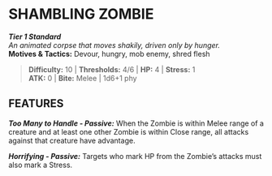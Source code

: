 # SHAMBLING ZOMBIE

***Tier 1 Standard***  
*An animated corpse that moves shakily, driven only by hunger.*  
**Motives & Tactics:** Devour, hungry, mob enemy, shred flesh

> **Difficulty:** 10 | **Thresholds:** 4/6 | **HP:** 4 | **Stress:** 1  
> **ATK:** 0 | **Bite:** Melee | 1d6+1 phy  

## FEATURES

***Too Many to Handle - Passive:*** When the Zombie is within Melee range of a creature and at least one other Zombie is within Close range, all attacks against that creature have advantage.

***Horrifying - Passive:*** Targets who mark HP from the Zombie’s attacks must also mark a Stress.
